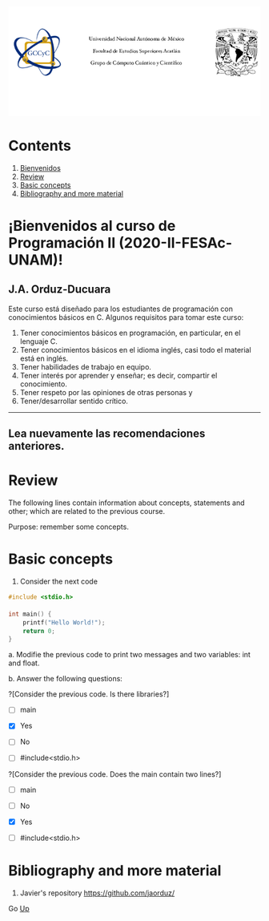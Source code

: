 ![LogoGCCyC](/figs/logosNB.png)
<!---Go <a href="#inicio">Up</a> --->

# Contents <a name="inicio"></a>
1. [Bienvenidos](#welcome)
2. [Review](#review)
3. [Basic concepts](#basicConcepts)
4. [Bibliography and more material](#bibliographyMaterial)



# ¡Bienvenidos al curso de Programación II (2020-II-FESAc-UNAM)!<a name="welcome"></a>
## J.A. Orduz-Ducuara

Este curso está diseñado para los estudiantes de programación con conocimientos básicos en C.
Algunos requisitos para tomar este curso:
1. Tener conocimientos básicos en programación, en particular, en el lenguaje C.
2. Tener conocimientos básicos en el idioma inglés, casi todo el material está en inglés.
3. Tener habilidades de trabajo en equipo.
4. Tener interés por aprender y enseñar; es decir, compartir el conocimiento.
5. Tener respeto por las opiniones de otras personas  y 
6. Tener/desarrollar sentido crítico.

---
Lea nuevamente las recomendaciones anteriores.
---



# Review<a name="review"></a>


The following lines contain information about concepts, statements and other; which are 
related to the previous course.

Purpose: remember some concepts.


# Basic concepts<a name="basicConcepts"></a>


1. Consider the next code

```C runnable
#include <stdio.h>

int main() {
	printf("Hello World!");
	return 0;
}

```
a. Modifie the previous code to print two messages and two variables: int and float. 


b. Answer the following questions:

?[Consider the previous code. Is there libraries?]
-[ ] main
-[x] Yes
-[ ] No
-[ ] #include<stdio.h>


?[Consider the previous code. Does the main contain two lines?]
-[ ] main
-[ ] No
-[x] Yes
-[ ] #include<stdio.h>


# Bibliography and more material<a name="bibliographyMaterial"></a>
1. Javier's repository https://github.com/jaorduz/


Go <a href="#inicio">Up</a>
